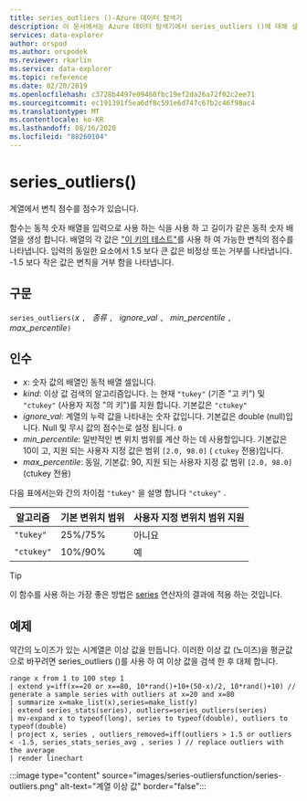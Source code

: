 ```yaml
---
title: series_outliers ()-Azure 데이터 탐색기
description: 이 문서에서는 Azure 데이터 탐색기에서 series_outliers ()에 대해 설명 합니다.
services: data-explorer
author: orspod
ms.author: orspodek
ms.reviewer: rkarlin
ms.service: data-explorer
ms.topic: reference
ms.date: 02/20/2019
ms.openlocfilehash: c3728b4497e09460fbc19ef2da26a72f02c2ee71
ms.sourcegitcommit: ec191391f5ea6df8c591e6d747c67b2c46f98ac4
ms.translationtype: MT
ms.contentlocale: ko-KR
ms.lasthandoff: 08/16/2020
ms.locfileid: "88260104"
---
```

# <a name="series_outliers"></a>series_outliers()

계열에서 변칙 점수를 점수가 있습니다.

함수는 동적 숫자 배열을 입력으로 사용 하는 식을 사용 하 고 길이가 같은 동적 숫자 배열을 생성 합니다. 배열의 각 값은 ["이 키의 테스트"](https://en.wikipedia.org/wiki/Outlier#Tukey's_fences)를 사용 하 여 가능한 변칙의 점수를 나타냅니다. 입력의 동일한 요소에서 1.5 보다 큰 값은 비정상 또는 거부를 나타냅니다. -1.5 보다 작은 값은 변칙을 거부 함을 나타냅니다.

## <a name="syntax"></a>구문

`series_outliers(`*x* `, ` *종류* `, ` *ignore_val* `, ` *min_percentile* `, ` *max_percentile*`)`

## <a name="arguments"></a>인수

* *x*: 숫자 값의 배열인 동적 배열 셀입니다.
* *kind*: 이상 값 검색의 알고리즘입니다. 는 현재 `"tukey"` (기존 "고 키") 및  `"ctukey"` (사용자 지정 "의 키")를 지원 합니다. 기본값은 `"ctukey"`
* *ignore_val*: 계열의 누락 값을 나타내는 숫자 값입니다. 기본값은 double (null)입니다. Null 및 무시 값의 점수는로 설정 됩니다. `0`
* *min_percentile*: 일반적인 변 위치 범위를 계산 하는 데 사용할입니다. 기본값은 10이 고, 지원 되는 사용자 지정 값은 범위 `[2.0, 98.0]` ( `ctukey` 전용)입니다.
* *max_percentile*: 동일, 기본값: 90, 지원 되는 사용자 지정 값 범위 `[2.0, 98.0]` (ctukey 전용)

다음 표에서는와 간의 차이점 `"tukey"` 을 설명 합니다 `"ctukey"` .

| 알고리즘 | 기본 변위치 범위 | 사용자 지정 변위치 범위 지원 |
|-----------|----------------------- |--------------------------------|
| `"tukey"` | 25%/75%              | 아니요                             |
| `"ctukey"`| 10%/90%              | 예                            |

> [!TIP]
> 이 함수를 사용 하는 가장 좋은 방법은 [series](make-seriesoperator.md) 연산자의 결과에 적용 하는 것입니다.

## <a name="example"></a>예제

약간의 노이즈가 있는 시계열은 이상 값을 만듭니다. 이러한 이상 값 (노이즈)을 평균값으로 바꾸려면 series_outliers ()를 사용 하 여 이상 값을 검색 한 후 대체 합니다.

<!-- csl: https://help.kusto.windows.net:443/Samples -->
```kusto
range x from 1 to 100 step 1 
| extend y=iff(x==20 or x==80, 10*rand()+10+(50-x)/2, 10*rand()+10) // generate a sample series with outliers at x=20 and x=80
| summarize x=make_list(x),series=make_list(y)
| extend series_stats(series), outliers=series_outliers(series)
| mv-expand x to typeof(long), series to typeof(double), outliers to typeof(double)
| project x, series , outliers_removed=iff(outliers > 1.5 or outliers < -1.5, series_stats_series_avg , series ) // replace outliers with the average
| render linechart
``` 

:::image type="content" source="images/series-outliersfunction/series-outliers.png" alt-text="계열 이상 값" border="false":::
